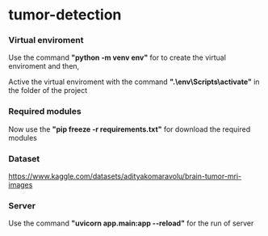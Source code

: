 # tumor-detection

### Virtual enviroment

Use the command **"python -m venv env"** for to create the virtual enviroment and then,

Active the virtual enviroment with the command **".\env\Scripts\activate"** in the folder of the project

### Required modules

Now use the **"pip freeze -r requirements.txt"** for download the required modules

### Dataset

https://www.kaggle.com/datasets/adityakomaravolu/brain-tumor-mri-images

### Server

Use the command **"uvicorn app.main:app --reload"** for the run of server
